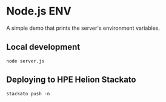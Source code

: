 # Node.js ENV 

A simple demo that prints the server's environment variables.

## Local development

    node server.js

## Deploying to HPE Helion Stackato

    stackato push -n
